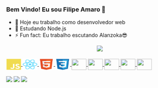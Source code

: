 ### Bem Vindo! Eu sou Filipe Amaro 👋

- 🔭 Hoje eu trabalho como desenvolvedor web
- 🌱 Estudando Node.js
- ⚡ Fun fact: Eu trabalho escutando Alanzoka😎

<div align="center">
  <a href="https://github.com/SrCinque">
  <img height="180em" src="https://github-readme-stats.vercel.app/api?username=SrCinque&show_icons=true&theme=tokyonight&include_all_commits=true&count_private=true"/>
  
</div>

<div style="display: inline_block"><br>
  <img align="center"  height="30" width="40" src="https://raw.githubusercontent.com/devicons/devicon/master/icons/javascript/javascript-plain.svg">
  <img align="center"  height="30" width="40" src="https://raw.githubusercontent.com/devicons/devicon/master/icons/react/react-original.svg">
  <img align="center"  height="30" width="40" src="https://raw.githubusercontent.com/devicons/devicon/master/icons/html5/html5-original.svg">
  <img align="center"  height="30" width="40" src="https://raw.githubusercontent.com/devicons/devicon/master/icons/css3/css3-original.svg">
  <img align="center"  height="30" width="40" src="https://cdn.jsdelivr.net/gh/devicons/devicon/icons/nodejs/nodejs-original.svg"> 
  <img align="center"  height="30" width="40" src="https://cdn.jsdelivr.net/gh/devicons/devicon/icons/php/php-plain.svg"> 
  <img align="center"  height="30" width="40" src="https://cdn.jsdelivr.net/gh/devicons/devicon/icons/python/python-original-wordmark.svg">
  <img align="center"  height="30" width="40" src="https://cdn.jsdelivr.net/gh/devicons/devicon/icons/solidity/solidity-original.svg">
  <img align="center"  height="30" width="40" src="https://cdn.jsdelivr.net/gh/devicons/devicon/icons/electron/electron-original.svg"> 
</div>
<br/>
  <div>
  <a href="https://www.instagram.com/filipe_cinque/" target="_blank"><img src="https://img.shields.io/badge/-Instagram-%23E4405F?style=for-the-badge&logo=instagram&logoColor=white" target="_blank"></a>
  <a href = "mailto:filipe.cinque@gmail.com"><img src="https://img.shields.io/badge/-Gmail-%23333?style=for-the-badge&logo=gmail&logoColor=white" target="_blank"></a>
  <a href = "https://www.linkedin.com/in/filipe-amaro/"><img src="https://img.shields.io/badge/LinkedIn-0077B5?style=for-the-badge&logo=linkedin&logoColor=white" target="_blank"></a>
  </div>


  
  
